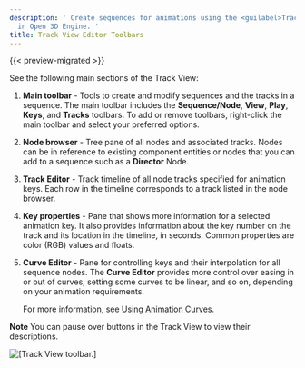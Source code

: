 ```yaml
---
description: ' Create sequences for animations using the <guilabel>Track View</guilabel> editor''s toolbars
  in Open 3D Engine. '
title: Track View Editor Toolbars
---
```


{{< preview-migrated >}}

See the following main sections of the Track View:

1. **Main toolbar** - Tools to create and modify sequences and the tracks in a sequence\. The main toolbar includes the **Sequence/Node**, **View**, **Play**, **Keys**, and **Tracks** toolbars\. To add or remove toolbars, right\-click the main toolbar and select your preferred options\.

1. **Node browser** - Tree pane of all nodes and associated tracks\. Nodes can be in reference to existing component entities or nodes that you can add to a sequence such as a **Director** Node\.

1. **Track Editor** - Track timeline of all node tracks specified for animation keys\. Each row in the timeline corresponds to a track listed in the node browser\.

1. **Key properties** - Pane that shows more information for a selected animation key\. It also provides information about the key number on the track and its location in the timeline, in seconds\. Common properties are color \(RGB\) values and floats\.

1. ****Curve Editor**** - Pane for controlling keys and their interpolation for all sequence nodes\. The ****Curve Editor**** provides more control over easing in or out of curves, setting some curves to be linear, and so on, depending on your animation requirements\.

   For more information, see [Using Animation Curves](/docs/user-guide/features/visualization/cinematics/track-view/editor-animation-curves.md)\.

**Note**
You can pause over buttons in the Track View to view their descriptions\.

![\[Track View toolbar.\]](/images/user-guide/cinematics/cinematics-trackview-editor.png)